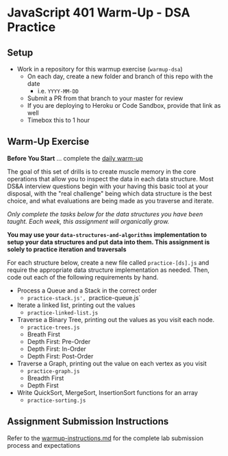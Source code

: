 # JavaScript 401 Warm-Up - DSA Practice

## Setup
* Work in a repository for this warmup exercise (`warmup-dsa`)
  * On each day, create a new folder and branch of this repo with the date
    * i.e. `YYYY-MM-DD`
  * Submit a PR from that branch to your master for review
  * If you are deploying to Heroku or Code Sandbox, provide that link as well
  * Timebox this to 1 hour

## Warm-Up Exercise

**Before You Start** ... complete the [daily warm-up](../warmup-daily)

The goal of this set of drills is to create muscle memory in the core operations that allow you to inspect the data in each data structure. Most DS&A interview questions begin with your having this basic tool at your disposal, with the "real challenge" being which data structure is the best choice, and what evaluations are being made as you traverse and iterate.

*Only complete the tasks below for the data structures you have been taught. Each week, this assignment will organically grow.*

**You may use your `data-structures-and-algorithms` implementation to setup your data structures and put data into them. This assignment is solely to practice iteration and traversals**

For each structure below, create a new file called `practice-[ds].js` and require the appropriate data structure implementation as needed. Then, code out each of the following requirements by hand.

* Process a Queue and a Stack in the correct order
    * `practice-stack.js', `practice-queue.js`
* Iterate a linked list, printing out the values
    * `practice-linked-list.js`
* Traverse a Binary Tree, printing out the values as you visit each node.
    * `practice-trees.js`
    * Breath First
    * Depth First: Pre-Order
    * Depth First: In-Order
    * Depth First: Post-Order
* Traverse a Graph, printing out the value on each vertex as you visit
    * `practice-graph.js`
    * Breadth First
    * Depth First
* Write QuickSort, MergeSort, InsertionSort functions for an array
    * `practice-sorting.js`


## Assignment Submission Instructions
Refer to the [warmup-instructions.md](../../../reference/submission-instructions/warmups) for the complete lab submission process and expectations
